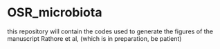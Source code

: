# OSR_microbiota

this repository will contain the codes used to generate the figures of the manuscript Rathore et al, (which is in preparation, be patient)
